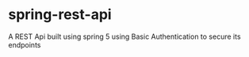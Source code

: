# spring-rest-api

A REST Api built using spring 5 using Basic Authentication to secure its endpoints
